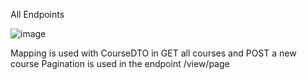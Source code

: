 All Endpoints

![image](https://github.com/user-attachments/assets/58bec503-c630-457a-a190-7aa21bec4219)

Mapping is used with CourseDTO in GET all courses and POST a new course
Pagination is used in the endpoint /view/page
